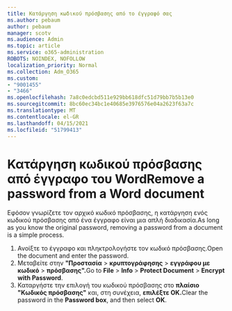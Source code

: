 ```yaml
---
title: Κατάργηση κωδικού πρόσβασης από το έγγραφό σας
ms.author: pebaum
author: pebaum
manager: scotv
ms.audience: Admin
ms.topic: article
ms.service: o365-administration
ROBOTS: NOINDEX, NOFOLLOW
localization_priority: Normal
ms.collection: Adm_O365
ms.custom:
- "9001455"
- "3466"
ms.openlocfilehash: 7a8c0edcbd511e929bb618dfc51d79bb7b5b13e0
ms.sourcegitcommit: 8bc60ec34bc1e40685e3976576e04a2623f63a7c
ms.translationtype: MT
ms.contentlocale: el-GR
ms.lasthandoff: 04/15/2021
ms.locfileid: "51799413"
---
```

# <a name="remove-a-password-from-a-word-document"></a><span data-ttu-id="77dfb-102">Κατάργηση κωδικού πρόσβασης από έγγραφο του Word</span><span class="sxs-lookup"><span data-stu-id="77dfb-102">Remove a password from a Word document</span></span>

<span data-ttu-id="77dfb-103">Εφόσον γνωρίζετε τον αρχικό κωδικό πρόσβασης, η κατάργηση ενός κωδικού πρόσβασης από ένα έγγραφο είναι μια απλή διαδικασία.</span><span class="sxs-lookup"><span data-stu-id="77dfb-103">As long as you know the original password, removing a password from a document is a simple process.</span></span>

1. <span data-ttu-id="77dfb-104">Ανοίξτε το έγγραφο και πληκτρολογήστε τον κωδικό πρόσβασης.</span><span class="sxs-lookup"><span data-stu-id="77dfb-104">Open the document and enter the password.</span></span>
2. <span data-ttu-id="77dfb-105">Μεταβείτε στην **"Προστασία**  >  **κρυπτογράφησης**  >  **εγγράφου με κωδικό**  >  **πρόσβασης".**</span><span class="sxs-lookup"><span data-stu-id="77dfb-105">Go to **File** > **Info** > **Protect Document** > **Encrypt with Password**.</span></span>
3. <span data-ttu-id="77dfb-106">Καταργήστε την επιλογή του κωδικού πρόσβασης στο **πλαίσιο "Κωδικός πρόσβασης"** και, στη συνέχεια, **επιλέξτε OK.**</span><span class="sxs-lookup"><span data-stu-id="77dfb-106">Clear the password in the **Password box**, and then select **OK**.</span></span>